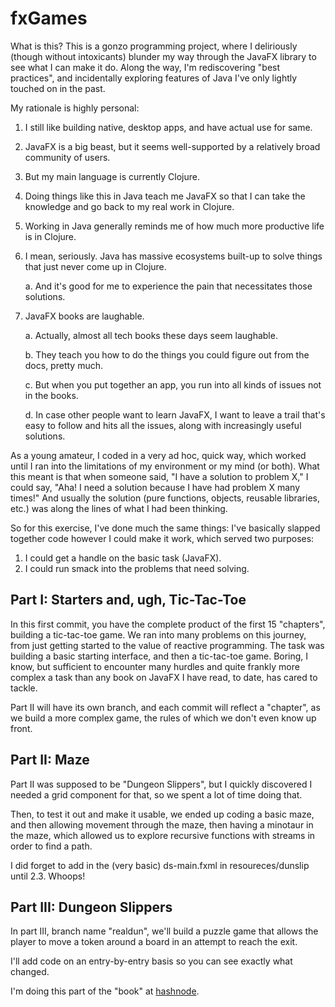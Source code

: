 # fxGames

What is this? This is a gonzo programming project, where I deliriously (though without intoxicants) blunder my way through the JavaFX library to see what I can make it do. Along the way, I'm rediscovering "best practices", and incidentally exploring features of Java I've only lightly touched on in the past.

My rationale is highly personal: 

1. I still like building native, desktop apps, and have actual use for same.
2. JavaFX is a big beast, but it seems well-supported by a relatively broad community of users.
3. But my main language is currently Clojure.
4. Doing things like this in Java teach me JavaFX so that I can take the knowledge and go back to my real work in Clojure.
5. Working in Java generally reminds me of how much more productive life is in Clojure.
6. I mean, seriously. Java has massive ecosystems built-up to solve things that just never come up in Clojure.
   
    a. And it's good for me to experience the pain that necessitates those solutions.
7. JavaFX books are laughable.
   
    a. Actually, almost all tech books these days seem laughable.
   
    b. They teach you how to do the things you could figure out from the docs, pretty much.

    c. But when you put together an app, you run into all kinds of issues not in the books.

    d. In case other people want to learn JavaFX, I want to leave a trail that's easy to follow and hits all the issues, along with increasingly useful solutions.

As a young amateur, I coded in a very ad hoc, quick way, which worked until I ran into the limitations of my environment or my mind (or both). What this meant is that when someone said, "I have a solution to problem X," I could say, "Aha! I need a solution because I have had problem X many times!" And usually the solution (pure functions, objects, reusable libraries, etc.) was along the lines of what I had been thinking. 

So for this exercise, I've done much the same things: I've basically slapped together code however I could make it work, which served two purposes:

1. I could get a handle on the basic task (JavaFX).
2. I could run smack into the problems that need solving.

## Part I: Starters and, ugh, Tic-Tac-Toe

In this first commit, you have the complete product of the first 15 "chapters", building a tic-tac-toe game. We ran into many problems on this journey, from just getting started to the value of reactive programming. The task was building a basic starting interface, and then a tic-tac-toe game. Boring, I know, but sufficient to encounter many hurdles and quite frankly more complex a task than any book on JavaFX I have read, to date, has cared to tackle. 

Part II will have its own branch, and each commit will reflect a "chapter", as we build a more complex game, the rules of which we don't even know up front.

## Part II: Maze

Part II was supposed to be "Dungeon Slippers", but I quickly discovered I needed a grid component for that, so we spent a lot of time doing that.

Then, to test it out and make it usable, we ended up coding a basic maze, and then allowing movement through the maze, then having a minotaur in the maze, which allowed us to explore recursive functions with streams in order to find a path.

I did forget to add in the (very basic) ds-main.fxml in resoureces/dunslip until 2.3. Whoops!

## Part III: Dungeon Slippers

In part III, branch name "realdun", we'll build a puzzle game that allows the player to move a token around a board in an attempt to reach the exit.

I'll add code on an entry-by-entry basis so you can see exactly what changed. 

I'm doing this part of the "book" at [hashnode][2].

[1]: https://blakefx.medium.com/
[2]: https://blake.hashnode.dev/